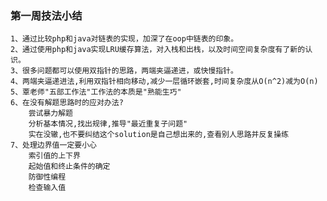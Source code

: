 ### 第一周技法小结
    1、通过比较php和java对链表的实现，加深了在oop中链表的印象。
    2、通过使用php和java实现LRU缓存算法，对入栈和出栈，以及时间空间复杂度有了新的认识。
    3、很多问题都可以使用双指针的思路，两端夹逼递进，或快慢指针。
    4、两端夹逼递进法,利用双指针相向移动,减少一层循环嵌套,时间复杂度从O(n^2)减为O(n)
    5、覃老师"五部工作法"工作法的本质是"熟能生巧"
    6、在没有解题思路时的应对办法?
        尝试暴力解题
        分析基本情况,找出规律,推导"最近重复子问题"
        实在没辙,也不要纠结这个solution是自己想出来的,查看别人思路并反复操练
    7、处理边界值一定要小心
        索引值的上下界
        起始值和终止条件的确定
        防御性编程
        检查输入值